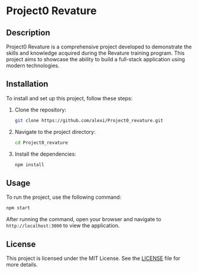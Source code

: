 
# Project0 Revature

## Description
Project0 Revature is a comprehensive project developed to demonstrate the skills and knowledge acquired during the Revature training program. This project aims to showcase the ability to build a full-stack application using modern technologies.

## Installation
To install and set up this project, follow these steps:
1. Clone the repository:
    ```bash
    git clone https://github.com/alexi/Project0_revature.git
    ```
2. Navigate to the project directory:
    ```bash
    cd Project0_revature
    ```
3. Install the dependencies:
    ```bash
    npm install
    ```

## Usage
To run the project, use the following command:
```bash
npm start
```
After running the command, open your browser and navigate to `http://localhost:3000` to view the application. 

## License
This project is licensed under the MIT License. See the [LICENSE](LICENSE) file for more details.
